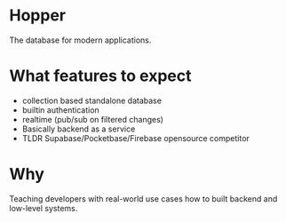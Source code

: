 # Hopper
The database for modern applications.

# What features to expect
- collection based standalone database
- builtin authentication
- realtime (pub/sub on filtered changes)
- Basically backend as a service 
- TLDR Supabase/Pocketbase/Firebase opensource competitor

# Why
Teaching developers with real-world use cases how to built backend and low-level systems. 